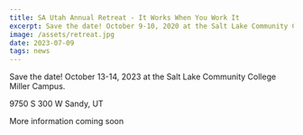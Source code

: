 ```yaml
---
title: SA Utah Annual Retreat - It Works When You Work It
excerpt: Save the date! October 9-10, 2020 at the Salt Lake Community College Miller Campus
image: /assets/retreat.jpg
date: 2023-07-09
tags: news
---
```


Save the date! October 13-14, 2023 at the Salt Lake Community College Miller Campus.

9750 S 300 W
Sandy, UT

More information coming soon
